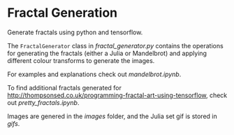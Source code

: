 # Fractal Generation
Generate fractals using python and tensorflow.

The `FractalGenerator` class in *fractal_generator.py* contains the operations for generating the fractals (either a Julia or Mandelbrot) and applying different colour transforms to generate the images.

For examples and explanations check out *mandelbrot.ipynb*. 

To find additional fractals generated for http://thompsonsed.co.uk/programming-fractal-art-using-tensorflow, check out *pretty_fractals.ipynb*.

Images are genered in the *images* folder, and the Julia set gif is stored in *gifs*.
